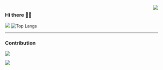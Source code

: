 <img align="right" src="https://count.getloli.com/get/@:Rbb666?theme=asoul">

### Hi there 👋🏿

![](https://github-readme-stats.vercel.app/api?username=Rbb666) ![Top Langs](https://github-readme-stats.vercel.app/api/top-langs/?username=Rbb666)

---

### Contribution
![](https://activity-graph.herokuapp.com/graph?username=Rbb666&theme=dracula)

[![](https://img.shields.io/badge/dynamic/json?color=23ffffff&label=Bilibili&query=%24.data.totalSubs&suffix=followers&url=https%3A%2F%2Fapi.spencerwoo.com%2Fsubstats%2F%3Fsource%3Dbilibili%26queryKey%3D9082861)](https://space.bilibili.com/9082861)
